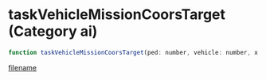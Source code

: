 # taskVehicleMissionCoorsTarget (Category ai)

```js
function taskVehicleMissionCoorsTarget(ped: number, vehicle: number, x: number, y: number, z: number, p5: int, p6: int, p7: int, p8: number, p9: number, p10: boolean): void
```

[filename](taskVehicleMissionCoorsTarget_m.md ':include')
